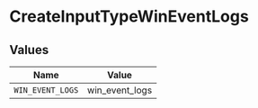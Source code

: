 # CreateInputTypeWinEventLogs


## Values

| Name             | Value            |
| ---------------- | ---------------- |
| `WIN_EVENT_LOGS` | win_event_logs   |